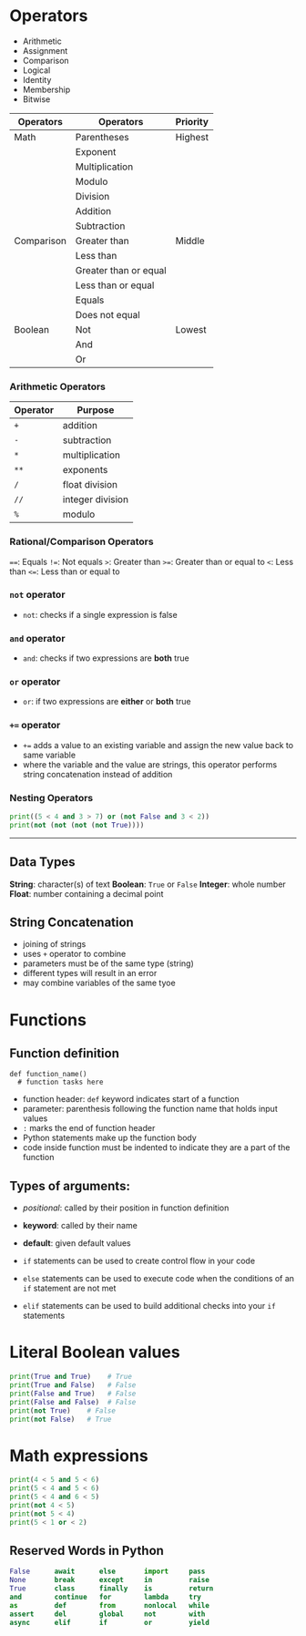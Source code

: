 # Operators
- Arithmetic
- Assignment
- Comparison
- Logical
- Identity
- Membership
- Bitwise

| Operators | Operators | Priority |
|-|-|-|
| Math | Parentheses | Highest |
|| Exponent ||
|| Multiplication ||
|| Modulo ||
|| Division ||
|| Addition ||
|| Subtraction ||
| Comparison | Greater than | Middle |
|| Less than ||
|| Greater than or equal ||
|| Less than or equal ||
|| Equals ||
|| Does not equal ||
| Boolean | Not | Lowest |
|| And ||
|| Or ||

### Arithmetic Operators
Operator | Purpose
-|-
`+` | addition
`-` | subtraction
`*` | multiplication
`**` | exponents
`/` | float division
`//` | integer division
`%` | modulo

### Rational/Comparison Operators
`==`: Equals
`!=`: Not equals
`>`: Greater than 
`>=`: Greater than or equal to
`<`: Less than
`<=`: Less than or equal to

### `not` operator
- `not`: checks if a single expression is false

### `and` operator
- `and`: checks if two expressions are **both** true

### `or` operator
- `or`:  if two expressions are **either** or **both** true

### `+=` operator
- `+=` adds a value to an existing variable and assign the new value back to same variable
- where the variable and the value are strings, this operator performs string concatenation instead of addition

### Nesting Operators
```py
print((5 < 4 and 3 > 7) or (not False and 3 < 2))
print(not (not (not (not True))))
```
***
## Data Types
**String**: character(s) of text
**Boolean**: `True` or `False`
**Integer**: whole number
**Float**: number containing a decimal point

## String Concatenation
- joining of strings
- uses `+` operator to combine
- parameters must be of the same type (string)
- different types will result in an error
- may combine variables of the same tyoe

# Functions

## Function definition
```
def function_name()
  # function tasks here
```

- function header: `def` keyword indicates start of a function
- parameter: parenthesis following the function name that holds input values
- `:` marks the end of function header
- Python statements make up the function body
-  code inside function must be indented to indicate they are a part of the function


## Types of arguments:
- _positional_: called by their position in function definition
- **keyword**: called by their name
- **default**: given default values


- `if` statements can be used to create control flow in your code
- `else` statements can be used to execute code when the conditions of an `if` statement are not met
- `elif` statements can be used to build additional checks into your `if` statements

# Literal Boolean values
```py
print(True and True)    # True
print(True and False)   # False
print(False and True)   # False
print(False and False)  # False
print(not True)    # False
print(not False)   # True
```

# Math expressions
```py
print(4 < 5 and 5 < 6)
print(5 < 4 and 5 < 6)
print(5 < 4 and 6 < 5)
print(not 4 < 5)
print(not 5 < 4)
print(5 < 1 or < 2)
```

## Reserved Words in Python
```py
False      await      else       import     pass
None       break      except     in         raise
True       class      finally    is         return
and        continue   for        lambda     try
as         def        from       nonlocal   while
assert     del        global     not        with
async      elif       if         or         yield
```